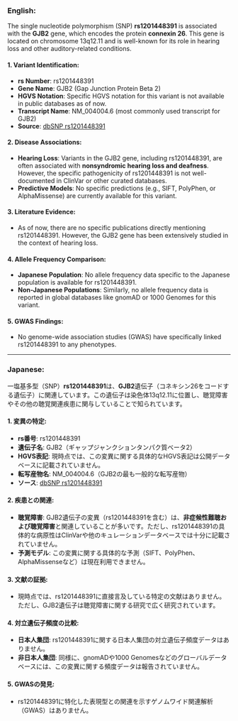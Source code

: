 ### English:
The single nucleotide polymorphism (SNP) **rs1201448391** is associated with the **GJB2** gene, which encodes the protein **connexin 26**. This gene is located on chromosome 13q12.11 and is well-known for its role in hearing loss and other auditory-related conditions.

#### 1. Variant Identification:
- **rs Number**: rs1201448391
- **Gene Name**: GJB2 (Gap Junction Protein Beta 2)
- **HGVS Notation**: Specific HGVS notation for this variant is not available in public databases as of now.
- **Transcript Name**: NM_004004.6 (most commonly used transcript for GJB2)
- **Source**: [dbSNP rs1201448391](https://www.ncbi.nlm.nih.gov/snp/rs1201448391)

#### 2. Disease Associations:
- **Hearing Loss**: Variants in the GJB2 gene, including rs1201448391, are often associated with **nonsyndromic hearing loss and deafness**. However, the specific pathogenicity of rs1201448391 is not well-documented in ClinVar or other curated databases.
- **Predictive Models**: No specific predictions (e.g., SIFT, PolyPhen, or AlphaMissense) are currently available for this variant.

#### 3. Literature Evidence:
- As of now, there are no specific publications directly mentioning rs1201448391. However, the GJB2 gene has been extensively studied in the context of hearing loss.

#### 4. Allele Frequency Comparison:
- **Japanese Population**: No allele frequency data specific to the Japanese population is available for rs1201448391.
- **Non-Japanese Populations**: Similarly, no allele frequency data is reported in global databases like gnomAD or 1000 Genomes for this variant.

#### 5. GWAS Findings:
- No genome-wide association studies (GWAS) have specifically linked rs1201448391 to any phenotypes.

---

### Japanese:
一塩基多型（SNP）**rs1201448391**は、**GJB2**遺伝子（コネキシン26をコードする遺伝子）に関連しています。この遺伝子は染色体13q12.11に位置し、聴覚障害やその他の聴覚関連疾患に関与していることで知られています。

#### 1. 変異の特定:
- **rs番号**: rs1201448391
- **遺伝子名**: GJB2（ギャップジャンクションタンパク質ベータ2）
- **HGVS表記**: 現時点では、この変異に関する具体的なHGVS表記は公開データベースに記載されていません。
- **転写産物名**: NM_004004.6（GJB2の最も一般的な転写産物）
- **ソース**: [dbSNP rs1201448391](https://www.ncbi.nlm.nih.gov/snp/rs1201448391)

#### 2. 疾患との関連:
- **聴覚障害**: GJB2遺伝子の変異（rs1201448391を含む）は、**非症候性難聴および聴覚障害**と関連していることが多いです。ただし、rs1201448391の具体的な病原性はClinVarや他のキュレーションデータベースでは十分に記載されていません。
- **予測モデル**: この変異に関する具体的な予測（SIFT、PolyPhen、AlphaMissenseなど）は現在利用できません。

#### 3. 文献の証拠:
- 現時点では、rs1201448391に直接言及している特定の文献はありません。ただし、GJB2遺伝子は聴覚障害に関する研究で広く研究されています。

#### 4. 対立遺伝子頻度の比較:
- **日本人集団**: rs1201448391に関する日本人集団の対立遺伝子頻度データはありません。
- **非日本人集団**: 同様に、gnomADや1000 Genomesなどのグローバルデータベースには、この変異に関する頻度データは報告されていません。

#### 5. GWASの発見:
- rs1201448391に特化した表現型との関連を示すゲノムワイド関連解析（GWAS）はありません。

